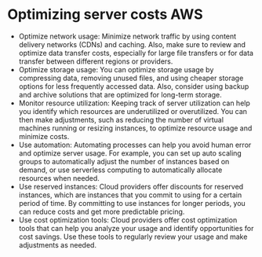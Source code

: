 # Optimizing server costs AWS

- Optimize network usage: Minimize network traffic by using content delivery networks (CDNs) and caching. Also, make sure to review and optimize data transfer costs, especially for large file transfers or for data transfer between different regions or providers.
- Optimize storage usage: You can optimize storage usage by compressing data, removing unused files, and using cheaper storage options for less frequently accessed data. Also, consider using backup and archive solutions that are optimized for long-term storage.
- Monitor resource utilization: Keeping track of server utilization can help you identify which resources are underutilized or overutilized. You can then make adjustments, such as reducing the number of virtual machines running or resizing instances, to optimize resource usage and minimize costs.
- Use automation: Automating processes can help you avoid human error and optimize server usage. For example, you can set up auto scaling groups to automatically adjust the number of instances based on demand, or use serverless computing to automatically allocate resources when needed.
- Use reserved instances: Cloud providers offer discounts for reserved instances, which are instances that you commit to using for a certain period of time. By committing to use instances for longer periods, you can reduce costs and get more predictable pricing.
- Use cost optimization tools: Cloud providers offer cost optimization tools that can help you analyze your usage and identify opportunities for cost savings. Use these tools to regularly review your usage and make adjustments as needed.
